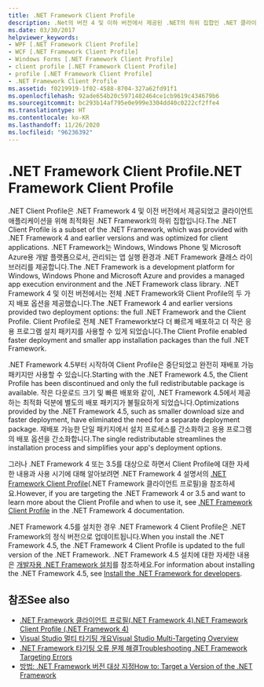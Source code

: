 ```yaml
---
title: .NET Framework Client Profile
description: .Net의 버전 4 및 이하 버전에서 제공된 .NET의 하위 집합인 .NET 클라이언트 프로필에 대해 알아봅니다.
ms.date: 03/30/2017
helpviewer_keywords:
- WPF [.NET Framework Client Profile]
- WCF [.NET Framework Client Profile]
- Windows Forms [.NET Framework Client Profile]
- client profile [.NET Framework Client Profile]
- profile [.NET Framework Client Profile]
- .NET Framework Client Profile
ms.assetid: f0219919-1f02-4588-8704-327a62fd91f1
ms.openlocfilehash: 92ade654b20c5971482464ce1cb9619c434679b6
ms.sourcegitcommit: bc293b14af795e0e999e3304dd40c0222cf2ffe4
ms.translationtype: HT
ms.contentlocale: ko-KR
ms.lasthandoff: 11/26/2020
ms.locfileid: "96236392"
---
```

# <a name="net-framework-client-profile"></a><span data-ttu-id="4ab35-103">.NET Framework Client Profile</span><span class="sxs-lookup"><span data-stu-id="4ab35-103">.NET Framework Client Profile</span></span>

<span data-ttu-id="4ab35-104">.NET Client Profile은 .NET Framework 4 및 이전 버전에서 제공되었고 클라이언트 애플리케이션을 위해 최적화된 .NET Framework의 하위 집합입니다.</span><span class="sxs-lookup"><span data-stu-id="4ab35-104">The .NET Client Profile is a subset of the .NET Framework, which was provided with .NET Framework 4 and earlier versions and was optimized for client applications.</span></span> <span data-ttu-id="4ab35-105">.NET Framework는 Windows, Windows Phone 및 Microsoft Azure용 개발 플랫폼으로서, 관리되는 앱 실행 환경과 .NET Framework 클래스 라이브러리를 제공합니다.</span><span class="sxs-lookup"><span data-stu-id="4ab35-105">The .NET Framework is a development platform for Windows, Windows Phone and Microsoft Azure and provides a managed app execution environment and the .NET Framework class library.</span></span> <span data-ttu-id="4ab35-106">.NET Framework 4 및 이전 버전에서는 전체 .NET Framework와 Client Profile의 두 가지 배포 옵션을 제공했습니다.</span><span class="sxs-lookup"><span data-stu-id="4ab35-106">The .NET Framework 4 and earlier versions provided two deployment options: the full .NET Framework and the Client Profile.</span></span> <span data-ttu-id="4ab35-107">Client Profile로 전체 .NET Framework보다 더 빠르게 배포하고 더 작은 응용 프로그램 설치 패키지를 사용할 수 있게 되었습니다.</span><span class="sxs-lookup"><span data-stu-id="4ab35-107">The Client Profile enabled faster deployment and smaller app installation packages than the full .NET Framework.</span></span>  
  
 <span data-ttu-id="4ab35-108">.NET Framework 4.5부터 시작하여 Client Profile은 중단되었고 완전히 재배포 가능 패키지만 사용할 수 있습니다.</span><span class="sxs-lookup"><span data-stu-id="4ab35-108">Starting with the .NET Framework 4.5, the Client Profile has been discontinued and only the full redistributable package is available.</span></span> <span data-ttu-id="4ab35-109">작은 다운로드 크기 및 빠른 배포와 같이, .NET Framework 4.5에서 제공하는 최적화 덕분에 별도의 배포 패키지가 불필요하게 되었습니다.</span><span class="sxs-lookup"><span data-stu-id="4ab35-109">Optimizations provided by the .NET Framework 4.5, such as smaller download size and faster deployment, have eliminated the need for a separate deployment package.</span></span> <span data-ttu-id="4ab35-110">재배포 가능한 단일 패키지에서 설치 프로세스를 간소화하고 응용 프로그램의 배포 옵션을 간소화합니다.</span><span class="sxs-lookup"><span data-stu-id="4ab35-110">The single redistributable streamlines the installation process and simplifies your app's deployment options.</span></span>  
  
 <span data-ttu-id="4ab35-111">그러나 .NET Framework 4 또는 3.5를 대상으로 하면서 Client Profile에 대한 자세한 내용과 사용 시기에 대해 알아보려면 .NET Framework 4 설명서의 [.NET Framework Client Profile](/previous-versions/dotnet/netframework-4.0/cc656912(v=vs.100))(.NET Framework 클라이언트 프로필)을 참조하세요.</span><span class="sxs-lookup"><span data-stu-id="4ab35-111">However, if you are targeting the .NET Framework 4 or 3.5 and want to learn more about the Client Profile and when to use it, see [.NET Framework Client Profile](/previous-versions/dotnet/netframework-4.0/cc656912(v=vs.100)) in the .NET Framework 4 documentation.</span></span>  
  
 <span data-ttu-id="4ab35-112">.NET Framework 4.5를 설치한 경우 .NET Framework 4 Client Profile은 .NET Framework의 정식 버전으로 업데이트됩니다.</span><span class="sxs-lookup"><span data-stu-id="4ab35-112">When you install the .NET Framework 4.5, the .NET Framework 4 Client Profile is updated to the full version of the .NET Framework.</span></span> <span data-ttu-id="4ab35-113">.NET Framework 4.5 설치에 대한 자세한 내용은 [개발자용 .NET Framework 설치](../install/guide-for-developers.md)를 참조하세요.</span><span class="sxs-lookup"><span data-stu-id="4ab35-113">For information about installing the .NET Framework 4.5, see [Install the .NET Framework for developers](../install/guide-for-developers.md).</span></span>  
  
## <a name="see-also"></a><span data-ttu-id="4ab35-114">참조</span><span class="sxs-lookup"><span data-stu-id="4ab35-114">See also</span></span>

- <span data-ttu-id="4ab35-115">[.NET Framework 클라이언트 프로필(.NET Framework 4)](/previous-versions/dotnet/netframework-4.0/cc656912(v=vs.100))</span><span class="sxs-lookup"><span data-stu-id="4ab35-115">[.NET Framework Client Profile (.NET Framework 4)](/previous-versions/dotnet/netframework-4.0/cc656912(v=vs.100))</span></span>
- [<span data-ttu-id="4ab35-116">Visual Studio 멀티 타기팅 개요</span><span class="sxs-lookup"><span data-stu-id="4ab35-116">Visual Studio Multi-Targeting Overview</span></span>](/visualstudio/ide/visual-studio-multi-targeting-overview)
- [<span data-ttu-id="4ab35-117">.NET Framework 타기팅 오류 문제 해결</span><span class="sxs-lookup"><span data-stu-id="4ab35-117">Troubleshooting .NET Framework Targeting Errors</span></span>](/visualstudio/msbuild/troubleshooting-dotnet-framework-targeting-errors)
- [<span data-ttu-id="4ab35-118">방법: .NET Framework 버전 대상 지정</span><span class="sxs-lookup"><span data-stu-id="4ab35-118">How to: Target a Version of the .NET Framework</span></span>](/visualstudio/ide/visual-studio-multi-targeting-overview)
